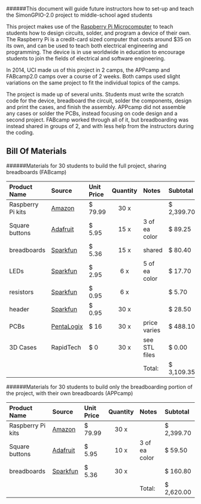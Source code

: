 ######This document will guide future instructors how to set-up and teach the SimonGPIO-2.0 project to middle-school aged students

This project makes use of the [Raspberry Pi Microcomputer](http://www.raspberrypi.org) to teach students how to design circuits, solder, and program a device of their own. The Raspberry Pi is a credit-card sized computer that costs around $35 on its own, and can be used to teach both electrical engineering and programming. The device is in use worldwide in education to encourage students to join the fields of electrical and software engineering. 

In 2014, UCI made us of this project in 2 camps, the APPcamp and FABcamp2.0 camps over a course of 2 weeks. Both camps used slight variations on the same project to fit the individual topics of the camps. 

The project is made up of several units. Students must write the scratch code for the device, breadboard the circuit, solder the components, design and print the cases, and finish the assembly. APPcamp did not assemble any cases or solder the PCBs, instead focusing on code design and a second project. FABcamp worked through all of it, but breadboarding was instead shared in groups of 2, and with less help from the instructors during the coding. 

Bill Of Materials
-----------------
######Materials for 30 students to build the full project, sharing breadboards (FABcamp)

|Product Name              |Source       |Unit Price|Quantity|Notes     |Subtotal   |
|:-------------------------|:--------------|:-------|:---:|:------------|:----------|
|Raspberry Pi kits        |[Amazon][1]     | $ 79.99|30 x |             |$  2,399.70|
|Square buttons            |[Adafruit][2]  | $ 5.95 |15 x |3 of ea color|$  89.25   |
|breadboards               |[Sparkfun][3]  | $ 5.36 |15 x |shared       |$  80.40   |
|LEDs                      |[Sparkfun][4]  | $ 2.95 |6 x  |5 of ea color|$  17.70   |
|resistors                 |[Sparkfun][5]  | $ 0.95 |6 x  |             |$  5.70    |
|header                    |[Sparkfun][6]  | $ 0.95 |30 x |             |$  28.50   |
|PCBs                      |[PentaLogix][7]| $ 16   |30 x |price varies |$  488.10  |
|3D Cases                  |RapidTech      | $ 0    |30 x |see STL files|$  0.00    |
|                          |               |        |     |       Total:|$  3,109.35|

######Materials for 30 students to build only the breadboarding portion of the project, with their own breadboards (APPcamp)

|Product Name              |Source     |Unit Price|Quantity|Notes     |Subtotal   |
|:-------------------------|:------------|:-------|:---:|:------------|:----------|
|Raspberry Pi kits         |[Amazon][1]  | $ 79.99|30 x |             |$  2,399.70|
|Square buttons            |[Adafruit][2]| $ 5.95 |10 x |3 of ea color|$  59.50   |
|breadboards               |[Sparkfun][3]| $ 5.36 |30 x |             |$  160.80  |
|                          |             |        |     |       Total:|$  2,620.00|

[1]: http://www.amazon.com/CanaKit-Raspberry-Ultimate-Starter-Components/dp/B00G1PNG54
[2]: http://www.adafruit.com/products/1010
[3]: https://www.sparkfun.com/products/12615
[4]: https://www.sparkfun.com/products/12062
[5]: https://www.sparkfun.com/products/11507
[6]: https://www.sparkfun.com/products/11490
[7]: http://www.pentalogix.com